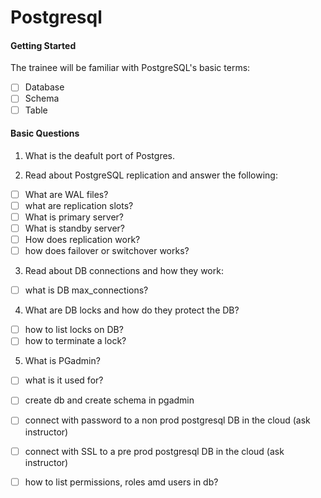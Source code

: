 # Postgresql

#### Getting Started

The trainee will be familiar with PostgreSQL's basic terms:
- [ ] Database
- [ ] Schema
- [ ] Table
     
#### Basic Questions

1. What is the deafult port of Postgres.

2. Read about PostgreSQL replication and answer the following:
- [ ] What are WAL files? 
- [ ] what are replication slots?
- [ ] What is primary server?
- [ ] What is standby server?
- [ ] How does replication work?
- [ ] how does failover or switchover works?

3. Read about DB connections and how they work:
- [ ] what is DB max_connections?
  
4. What are DB locks and how do they protect the DB?
- [ ] how to list locks on DB?
- [ ] how to terminate a lock? 

5. What is PGadmin?
- [ ] what is it used for?
- [ ] create db and create schema in pgadmin
- [ ] connect with password to a non prod postgresql DB in the cloud (ask instructor)
- [ ] connect with SSL to a pre prod postgresql DB in the cloud (ask instructor)
- [ ] how to list permissions, roles amd users in db?

   
